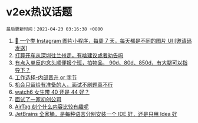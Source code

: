 # v2ex热议话题

`最后更新时间：2021-04-23 03:16:38 +0800`

1. [🌁 一个类 Instagram 图片小程序，每周 7 天，每天都是不同的图片 UI [邀请码发送]](https://www.v2ex.com/t/772333)
1. [打算开车从深圳往兰州走，有啥建议或者劝告吗](https://www.v2ex.com/t/772419)
1. [有点入单反的念头顺便报个班，拍物品， 90d、80d、850d，有大腿可以指导下？](https://www.v2ex.com/t/772355)
1. [工作选择-内部晋升 or 字节](https://www.v2ex.com/t/772369)
1. [机会只留给有准备的人，面试不刷题真不行](https://www.v2ex.com/t/772337)
1. [watch6 女生带 40 还是 44 好？](https://www.v2ex.com/t/772358)
1. [面试了一家初创公司](https://www.v2ex.com/t/772415)
1. [AirTag 刻个什么内容比较有趣呢](https://www.v2ex.com/t/772364)
1. [JetBrains 全家桶，是每种语言分别安装一个 IDE 好，还是只用 Idea 好](https://www.v2ex.com/t/772380)

